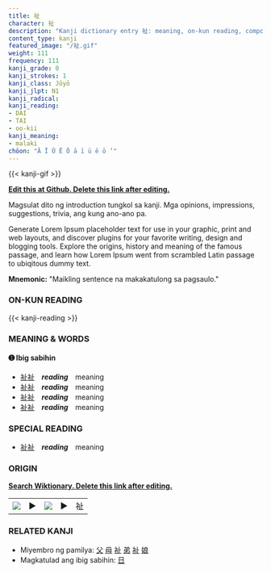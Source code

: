 ```yaml
---
title: 祉
character: 祉
description: "Kanji dictionary entry 祉: meaning, on-kun reading, compounds, origin, related kanji"
content_type: kanji
featured_image: "/祉.gif"
weight: 111
frequency: 111
kanji_grade: 0
kanji_strokes: 1
kanji_class: Jōyō
kanji_jlpt: N1
kanji_radical: 
kanji_reading: 
- DAI
- TAI
- oo-kii
kanji_meaning:
- malaki
chōon: "Ā Ī Ū Ē Ō ā ī ū ē ō ’"
---
```

[//]: # (Don't edit the line below. Kanji animated GIF code is automatically generated.)
{{< kanji-gif >}}

[//]: # (Edit below this line.)

**[Edit this at Github. Delete this link after editing.](https://github.com/tim0g/tim/tree/main/content/kanji/祉/index.md)**

Magsulat dito ng introduction tungkol sa kanji. Mga opinions, impressions, suggestions, trivia, ang kung ano-ano pa.

Generate Lorem Ipsum placeholder text for use in your graphic, print and web layouts, and discover plugins for your favorite writing, design and blogging tools. Explore the origins, history and meaning of the famous passage, and learn how Lorem Ipsum went from scrambled Latin passage to ubiqitous dummy text.
 
**Mnemonic:** "Maikling sentence na makakatulong sa pagsaulo."

### ON-KUN READING

[//]: # (Don't edit the line below. ON-KUN READING code is automatically generated.)
{{< kanji-reading >}}

### MEANING & WORDS

#### ➊ **Ibig sabihin**
  - [祉](../祉)[祉](../祉)　***reading***　meaning
  - [祉](../祉)[祉](../祉)　***reading***　meaning
  - [祉](../祉)[祉](../祉)　***reading***　meaning
  - [祉](../祉)[祉](../祉)　***reading***　meaning

### SPECIAL READING
  - [祉](../祉)[祉](../祉)　***reading***　meaning

### ORIGIN

**[Search Wiktionary. Delete this link after editing.](https://wiktionary.org/wiki/祉)**
<table class="kanji-table"><tr><td>
<img src="60px-祉-bronze.svg.png">
</td><td>▶</td><td>
<img src="60px-祉-oracle.svg.png">
</td><td>▶</td>
<td class="kanji-origin">祉</td>
</tr></table>

### RELATED KANJI
- Miyembro ng pamilya: [父](../父) [母](../母) [祉](../祉) [弟](../弟) [祉](../祉) [娘](../娘)
- Magkatulad ang ibig sabihin: [日](../日)
